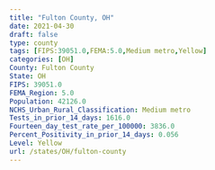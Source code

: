```yaml
---
title: "Fulton County, OH"
date: 2021-04-30
draft: false
type: county
tags: [FIPS:39051.0,FEMA:5.0,Medium metro,Yellow]
categories: [OH]
County: Fulton County
State: OH
FIPS: 39051.0
FEMA_Region: 5.0
Population: 42126.0
NCHS_Urban_Rural_Classification: Medium metro
Tests_in_prior_14_days: 1616.0
Fourteen_day_test_rate_per_100000: 3836.0
Percent_Positivity_in_prior_14_days: 0.056
Level: Yellow
url: /states/OH/fulton-county
---
```



